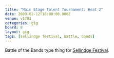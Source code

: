```yaml
---
title: "Main Stage Talent Tournament: Heat 2"
date: 2009-02-12T18:00:00.000Z
venue: v1701
categories: gig
board: 8
layout: gig
tags: [sellindge festival, battle, bands]
---
```

Battle of the Bands type thing for <a href="/wiki/sellindge+festival">Sellindge Festival</a>.